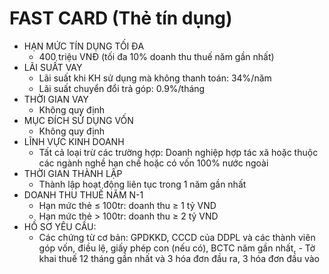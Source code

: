 # **FAST CARD (Thẻ tín dụng)**

- HẠN MỨC TÍN DỤNG TỐI ĐA
  - 400 triệu VNĐ (tối đa 10% doanh thu thuế năm gần nhất)
- LÃI SUẤT VAY
  - Lãi suất khi KH sử dụng mà không thanh toán: 34%/năm
  - Lãi suất chuyển đổi trả góp: 0.9%/tháng
- THỜI GIAN VAY
  - Không quy định
- MỤC ĐÍCH SỬ DỤNG VỐN
  - Không quy định
- LĨNH VỰC KINH DOANH
  - Tất cả loại trừ các trường hợp: Doanh nghiệp hợp tác xã hoặc thuộc các ngành nghề hạn chế hoặc có vốn 100% nước ngoài
- THỜI GIAN THÀNH LẬP
  - Thành lập hoạt động liên tục trong 1 năm gần nhất
- DOANH THU THUẾ NĂM N-1
  - Hạn mức thẻ ≤ 100tr: doanh thu ≥ 1 tỷ VND
  - Hạn mức thẻ > 100tr: doanh thu ≥ 2 tỷ VND
- HỒ SƠ YÊU CẦU:
  - Các chứng từ cơ bản: GPDKKD, CCCD của DDPL và các thành viên góp vốn, điều lệ, giấy phép con (nếu có), BCTC năm gần nhất, - Tờ khai thuế 12 tháng gần nhất  và 3 hóa đơn đầu ra, 3 hóa đơn đầu vào
